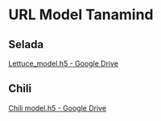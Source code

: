 # URL Model Tanamind

## Selada

[Lettuce_model.h5 - Google Drive](https://drive.google.com/drive/folders/17hYTZa01ew0khq3pFnaP-JnYed61N233?usp=drive_link)

## Chili
[Chili model.h5 - Google Drive](https://drive.google.com/drive/folders/1v7kr_tUmMbpp98X1Yb_N19rYgoIdJAk3?usp=sharing)
